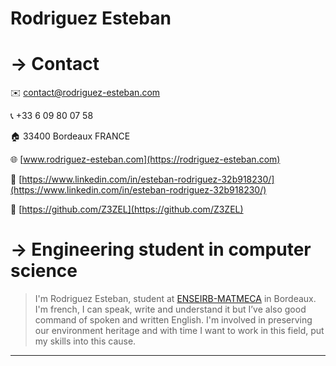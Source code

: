 # Rodriguez Esteban

# → Contact

✉️ contact@rodriguez-esteban.com

📞 +33 6 09 80 07 58

🏠 33400 Bordeaux FRANCE

🌐 [www.rodriguez-esteban.com](https://rodriguez-esteban.com)

🔗 [https://www.linkedin.com/in/esteban-rodriguez-32b918230/](https://www.linkedin.com/in/esteban-rodriguez-32b918230/)

🔗 [https://github.com/Z3ZEL](https://github.com/Z3ZEL)

# → Engineering student in computer science

> I'm Rodriguez Esteban, student at [ENSEIRB-MATMECA](https://enseirb-matmeca.bordeaux-inp.fr/fr) in Bordeaux. I'm french, I can speak, write and understand it but I’ve also good command of spoken and written English. I'm involved in preserving our environment heritage and with time I want to work in this field, put my skills into this cause.
> 

---
